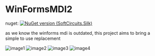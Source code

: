 # WinFormsMDI2
nuget: [![NuGet version (SoftCircuits.Silk)](https://img.shields.io/nuget/v/WinFormsMDI2.svg?style=flat-square)](https://www.nuget.org/packages/WinFormsMDI2/)

as we know the winforms mdi is outdated, this project aims to bring a simple to use replacement

![image1](https://user-images.githubusercontent.com/66432268/136716973-efeaad53-9fe1-44da-9993-affb050e0ea8.png)
![image2](https://user-images.githubusercontent.com/66432268/136717071-5d9603de-9f9c-434e-89ca-4350f0a79306.png)
![image3](https://user-images.githubusercontent.com/66432268/136717075-a4a70f67-9d4d-4834-83ff-99a0ac395316.png)
![image4](https://user-images.githubusercontent.com/66432268/136717078-6eb55b63-8cdf-46ba-af07-058eb50ad8fb.png)
